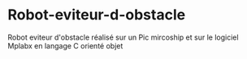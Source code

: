 # Robot-eviteur-d-obstacle
Robot eviteur d'obstacle réalisé sur un Pic mircoship et sur le logiciel Mplabx en langage C orienté objet 

